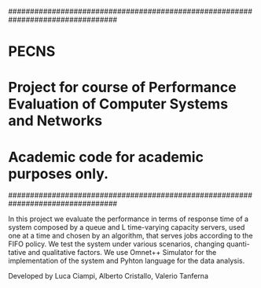 #################################################################################
# PECNS                                                                         #
# Project for course of Performance Evaluation of Computer Systems and Networks #
#                                                                               #
# Academic code for academic purposes only.                                     #
#################################################################################

In this project we evaluate the performance in terms of response time of a system composed by a queue and L time-varying capacity servers, used one at a time and chosen by an algorithm, that serves jobs according to the FIFO policy. We test the system under various scenarios, changing quanti- tative and qualitative factors.
We use Omnet++ Simulator for the implementation of the system and Pyhton language for the data analysis.

Developed by Luca Ciampi, Alberto Cristallo, Valerio Tanferna
